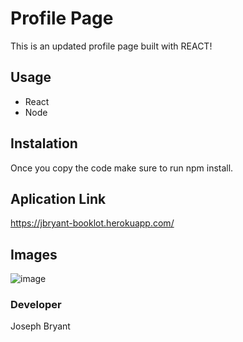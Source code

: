 # Profile Page 

This is an updated profile page built with REACT!


## Usage

* React
* Node

## Instalation 

Once you copy the code make sure to run npm install.

## Aplication Link

https://jbryant-booklot.herokuapp.com/
  
## Images

![image](https://user-images.githubusercontent.com/78622927/127783246-17e061fe-e57b-42d9-b465-8a78155c41a0.png)



###  Developer

Joseph Bryant
